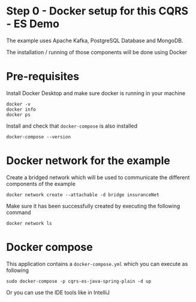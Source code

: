 # Step 0 - Docker setup for this CQRS - ES Demo
The example uses Apache Kafka, PostgreSQL Database and MongoDB.

The installation / running of those components will be done using Docker

# Pre-requisites
Install Docker Desktop and make sure docker is running in your machine
    
    docker -v
    docker info
    docker ps

Install and check that `docker-compose` is also installed
    
    docker-compose --version

# Docker network for the example
Create a bridged network which will be used to communicate the different components of the example

    docker network create --attachable -d bridge insuranceNet

Make sure it has been successfully created by executing the following command

    docker network ls

# Docker compose
This application contains a `docker-compose.yml` which you can execute as following

    sudo docker-compose -p cqrs-es-java-spring-plain -d up 

Or you can use the IDE tools like in IntelliJ